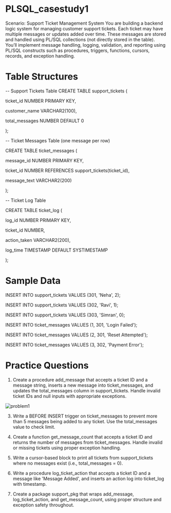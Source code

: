 # PLSQL_casestudy1 
Scenario: Support Ticket Management System
You are building a backend logic system for managing customer support tickets. Each ticket may have multiple messages or updates added over time. 
These messages are stored and handled using PL/SQL collections (not directly stored in the table). You’ll implement message handling, logging, validation, 
and reporting using PL/SQL constructs such as procedures, triggers, functions, cursors, records, and exception handling.

# Table Structures 

-- Support Tickets Table
CREATE TABLE support_tickets (

  ticket_id NUMBER PRIMARY KEY,
  
  customer_name VARCHAR2(100),
  
  total_messages NUMBER DEFAULT 0
  
);
 
-- Ticket Messages Table (one message per row)

CREATE TABLE ticket_messages (

  message_id NUMBER PRIMARY KEY,
  
  ticket_id NUMBER REFERENCES support_tickets(ticket_id),
  
  message_text VARCHAR2(200)
  
);
 
-- Ticket Log Table

CREATE TABLE ticket_log (

  log_id NUMBER PRIMARY KEY,
  
  ticket_id NUMBER,
  
  action_taken VARCHAR2(200),
  
  log_time TIMESTAMP DEFAULT SYSTIMESTAMP
  
);

# Sample Data

INSERT INTO support_tickets VALUES (301, 'Neha', 2);

INSERT INTO support_tickets VALUES (302, 'Ravi', 1);

INSERT INTO support_tickets VALUES (303, 'Simran', 0);

 
INSERT INTO ticket_messages VALUES (1, 301, 'Login Failed');

INSERT INTO ticket_messages VALUES (2, 301, 'Reset Attempted');

INSERT INTO ticket_messages VALUES (3, 302, 'Payment Error');

 
# Practice Questions

1. Create a procedure add_message that accepts a ticket ID and a message string, inserts a new message into ticket_messages, and updates the total_messages column in support_tickets. Handle invalid ticket IDs and null inputs with appropriate exceptions.
   
  ![problem1](https://github.com/user-attachments/assets/4ef0e066-3abc-4472-950e-997356dc428c)

3. Write a BEFORE INSERT trigger on ticket_messages to prevent more than 5 messages being added to any ticket. Use the total_messages value to check limit.
   
4. Create a function get_message_count that accepts a ticket ID and returns the number of messages from ticket_messages. Handle invalid or missing tickets using proper exception handling.
   
5. Write a cursor-based block to print all tickets from support_tickets where no messages exist (i.e., total_messages = 0).
  
6. Write a procedure log_ticket_action that accepts a ticket ID and a message like 'Message Added', and inserts an action log into ticket_log with timestamp.
   
7. Create a package support_pkg that wraps add_message, log_ticket_action, and get_message_count, using proper structure and exception safety throughout.


